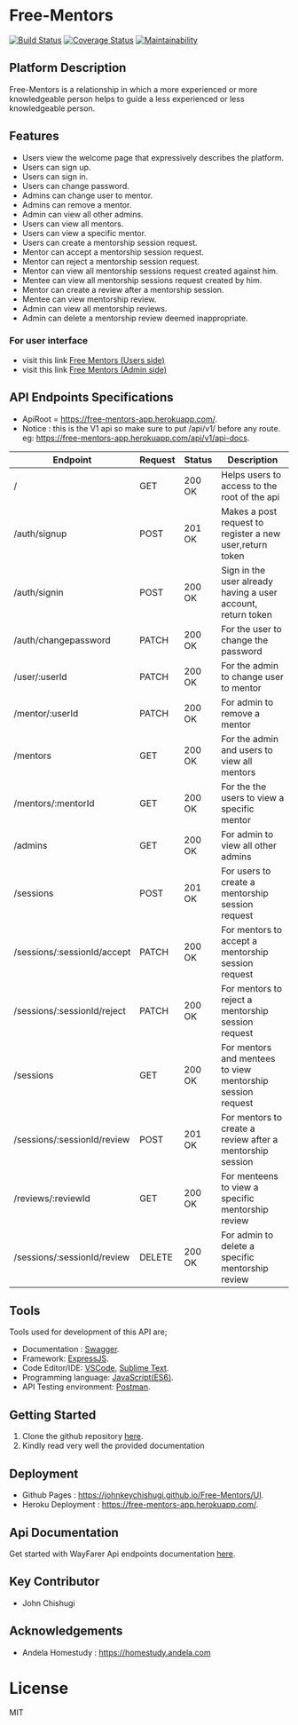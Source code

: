 # Free-Mentors

[![Build Status](https://travis-ci.com/johnkeychishugi/Free-Mentors.svg?branch=develop)](https://travis-ci.com/johnkeychishugi/Free-Mentors)
[![Coverage Status](https://coveralls.io/repos/github/johnkeychishugi/Free-Mentors/badge.svg?branch=develop)](https://coveralls.io/github/johnkeychishugi/Free-Mentors?branch=develop)
[![Maintainability](https://api.codeclimate.com/v1/badges/777fc7958611cff542ab/maintainability)](https://codeclimate.com/github/johnkeychishugi/Free-Mentors/maintainability)

## Platform Description

Free-Mentors is a relationship in which a more experienced or more knowledgeable person helps to guide a less experienced or less knowledgeable person.

## Features

- Users view the welcome page that expressively describes the platform.
- Users can sign up.
- Users can sign in.
- Users can change password.
- Admins can change user to mentor.
- Admins can remove a mentor.
- Admin can view all other admins.
- Users can view all mentors.
- Users can view a specific mentor.
- Users can create a mentorship session request.
- Mentor can accept a mentorship session request.
- Mentor can reject a mentorship session request.
- Mentor can view all mentorship sessions request created against him.
- Mentee can view all mentorship sessions request created by him.
- Mentor can create a review after a mentorship session.
- Mentee can view mentorship review.
- Admin can view all mentorship reviews.
- Admin can delete a mentorship review deemed inappropriate.

 ### For user interface

- visit this link [Free Mentors (Users side)](https://johnkeychishugi.github.io/Free-Mentors/UI)
- visit this link [Free Mentors (Admin side)](https://johnkeychishugi.github.io/Free-Mentors/UI/admin)

## API Endpoints Specifications

- ApiRoot = https://free-mentors-app.herokuapp.com/.
- Notice  : this is the V1 api so make sure to put /api/v1/ before any route. eg: https://free-mentors-app.herokuapp.com/api/v1/api-docs.

| Endpoint | Request | Status | Description |
| --- | --- | --- | --- |
| / | GET | 200 OK | Helps users to access to the root of the api |
| /auth/signup | POST | 201 OK | Makes a post request to register a new user,return token |
| /auth/signin | POST | 200 OK | Sign in the user already having a user account, return token |
| /auth/changepassword | PATCH | 200 OK | For the user to change the password  |
| /user/:userId | PATCH | 200 OK | For the admin to change user to mentor |
| /mentor/:userId | PATCH | 200 OK | For admin to remove a mentor |
| /mentors | GET | 200 OK | For the admin and users to view all mentors |
| /mentors/:mentorId | GET | 200 OK | For the the users to view a specific mentor |
| /admins | GET | 200 OK | For admin to view all other admins |
| /sessions | POST | 201 OK | For users to create a mentorship session request |
| /sessions/:sessionId/accept | PATCH | 200 OK | For mentors to accept a mentorship session request |
| /sessions/:sessionId/reject | PATCH | 200 OK | For mentors to reject a mentorship session request |
| /sessions | GET | 200 OK | For mentors and mentees to view  mentorship session request |
| /sessions/:sessionId/review | POST | 201 OK | For mentors to create a review after a mentorship session|
| /reviews/:reviewId | GET | 200 OK | For menteens to view a specific mentorship review |
| /sessions/:sessionId/review | DELETE | 200 OK | For admin to delete a specific mentorship review |

## Tools

Tools used for development of this API are;
- Documentation : [Swagger](https://swagger.io/).
- Framework: [ExpressJS](http://expressjs.com/).
- Code Editor/IDE: [VSCode](https://code.visualstudio.com), [Sublime Text](https://www.sublimetext.com/).
- Programming language: [JavaScript(ES6)](https://developer.mozilla.org/en-US/docs/Web/JavaScript/).
- API Testing environment: [Postman](https://www.getpostman.com).

## Getting Started

1. Clone the github repository [here](https://github.com/johnkeychishugi/Free-Mentors). 
2. Kindly read very well the provided documentation

## Deployment

- Github Pages : https://johnkeychishugi.github.io/Free-Mentors/UI.
- Heroku Deployment : https://free-mentors-app.herokuapp.com/.

## Api Documentation

Get started with WayFarer Api endpoints documentation [here](https://free-mentors-app.herokuapp.com/api/v1/api-docs).

## Key Contributor

- John Chishugi

## Acknowledgements

- Andela Homestudy : https://homestudy.andela.com

# License

MIT